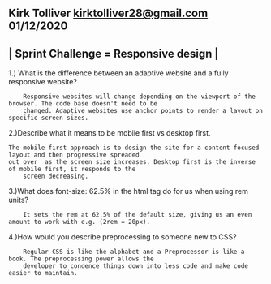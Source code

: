 Kirk Tolliver 
kirktolliver28@gmail.com
01/12/2020
---------------------------------------
| Sprint Challenge = Responsive design |
---------------------------------------

1.) What is the difference between an adaptive website and a fully responsive website?

        Responsive websites will change depending on the viewport of the browser. The code base doesn't need to be
        changed. Adaptive websites use anchor points to render a layout on specific screen sizes. 

2.)Describe what it means to be mobile first vs desktop first.
        
	The mobile first approach is to design the site for a content focused layout and then progressive spreaded
	out over  as the screen size increases. Desktop first is the inverse of mobile first, it responds to the
        screen decreasing.

3.)What does font-size: 62.5% in the html tag do for us when using rem units?

        It sets the rem at 62.5% of the default size, giving us an even amount to work with e.g. (2rem = 20px).

4.)How would you describe preprocessing to someone new to CSS?
        
        Regular CSS is like the alphabet and a Preprocessor is like a book. The preprocessing power allows the 
        developer to condence things down into less code and make code easier to maintain.
